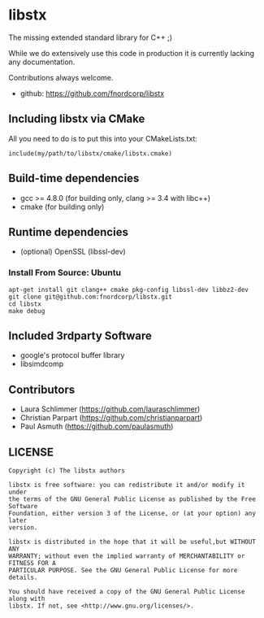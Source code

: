 libstx
======

The missing extended standard library for C++ ;)

While we do extensively use this code in production it is currently lacking any documentation.

Contributions always welcome.

- github: https://github.com/fnordcorp/libstx

## Including libstx via CMake

All you need to do is to put this into your CMakeLists.txt:

    include(my/path/to/libstx/cmake/libstx.cmake)


## Build-time dependencies

- gcc >= 4.8.0 (for building only, clang >= 3.4 with libc++)
- cmake (for building only)

## Runtime dependencies

- (optional) OpenSSL (libssl-dev)

### Install From Source: Ubuntu

```
apt-get install git clang++ cmake pkg-config libssl-dev libbz2-dev
git clone git@github.com:fnordcorp/libstx.git
cd libstx
make debug
```

## Included 3rdparty Software

- google's protocol buffer library
- libsimdcomp

## Contributors

- Laura Schlimmer (https://github.com/lauraschlimmer)
- Christian Parpart (https://github.com/christianparpart)
- Paul Asmuth (https://github.com/paulasmuth)

LICENSE
-------

```
Copyright (c) The libstx authors

libstx is free software: you can redistribute it and/or modify it under
the terms of the GNU General Public License as published by the Free Software
Foundation, either version 3 of the License, or (at your option) any later
version.

libstx is distributed in the hope that it will be useful,but WITHOUT ANY
WARRANTY; without even the implied warranty of MERCHANTABILITY or FITNESS FOR A
PARTICULAR PURPOSE. See the GNU General Public License for more details.

You should have received a copy of the GNU General Public License along with
libstx. If not, see <http://www.gnu.org/licenses/>.
